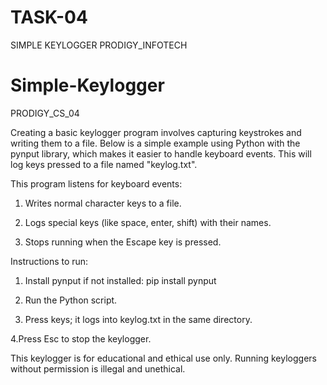 
# TASK-04
SIMPLE KEYLOGGER
PRODIGY_INFOTECH
# Simple-Keylogger
PRODIGY_CS_04

Creating a basic keylogger program involves capturing keystrokes and writing them to a file. Below is a simple example using Python with the pynput library, which makes it easier to handle keyboard events. This will log keys pressed to a file named "keylog.txt".

This program listens for keyboard events:
1. Writes normal character keys to a file.

2. Logs special keys (like space, enter, shift) with their names.

3. Stops running when the Escape key is pressed.

Instructions to run:
1. Install pynput if not installed:
pip install pynput

2. Run the Python script.

3. Press keys; it logs into keylog.txt in the same directory.

4.Press Esc to stop the keylogger.

This keylogger is for educational and ethical use only. Running keyloggers without permission is illegal and unethical.
